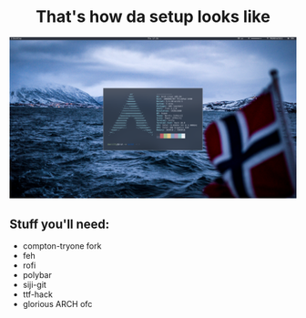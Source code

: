 <h1 align="center"> That's how da setup looks like</h1>
<img src="scr.png" alt="scr"></img>
<h2>Stuff you'll need:</h2>
<ul>
	<li>compton-tryone fork</li>
	<li>feh</li>
	<li>rofi</li>
	<li>polybar</li>
	<li>siji-git</li>
	<li>ttf-hack</li>
	<li>glorious ARCH ofc</li>
</ul>
